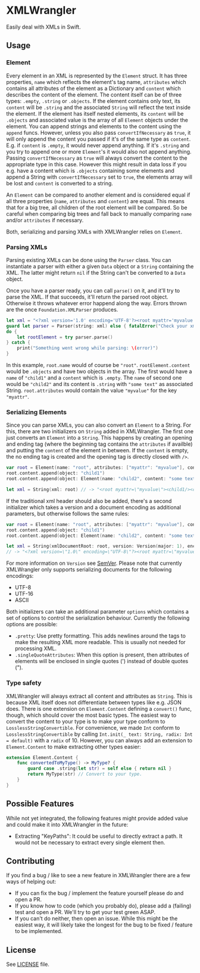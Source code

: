 # XMLWrangler

Easily deal with XMLs in Swift.

## Usage

### Element

Every element in an XML is represented by the `Element` struct. It has three properties, `name` which reflects the element's tag name, `attributes` which contains all attributes of the element as a Dictionary and `content` which describes the content of the element.
The content itself can be of three types: `.empty`, `.string` or `.objects`. If the element contains only text, its `content` will be `.string` and the associated `String` will reflect the text inside the element. If the element has itself nested elements, its `content` will be `.objects` and associated value is the array of all `Element` objects under the element.
You can append strings and elements to the content using the `append` funcs. However, unless you also pass `convertIfNecessary` as `true`, it will only append the content you passed if it's of the same type as `content`. E.g. if `content` is `.empty`, it would never append anything. If it's `.string` and you try to append one or more `Element`'s it would also not append anything. Passing `convertIfNecessary` as `true` will always convert the content to the appropriate type in this case. However this might result in data loss if you e.g. have a content which is `.objects` containing some elements and append a String with `convertIfNecessary` set to `true`, the elements array will be lost and `content` is converted to a string.

An `Element` can be compared to another element and is considered equal if all three properties (`name`, `attributes` and `content`) are equal. This means that for a big tree, all children of the root element will be compared. So be careful when comparing big trees and fall back to manually comparing `name` and/or `attributes` if necessary.

Both, serializing and parsing XMLs with XMLWrangler relies on `Element`.

### Parsing XMLs

Parsing existing XMLs can be done using the `Parser` class. You can instantiate a parser with either a given `Data` object or a `String` containing the XML. The latter might return `nil` if the String can't be converted to a `Data` object.

Once you have a parser ready, you can call `parse()` on it, and it'll try to parse the XML. If that succeeds, it'll return the parsed root object. Otherwise it throws whatever error happend along the way. Errors thrown are the once `Foundation.XMLParser` produces.

```swift
let xml = "<?xml version='1.0' encoding='UTF-8'?><root myattr='myvalue'><child1/><child2>some text</child2></root>"
guard let parser = Parser(string: xml) else { fatalError("Check your xml string. And please don't use `fatalError` ;)") }
do {
    let rootElement = try parser.parse()
} catch {
    print("Something went wrong while parsing: \(error)")
}
```

In this example, `root.name` would of course be `"root"`. `rootElement.content` would be `.objects` and have two objects in the array. The first would have a `name` of `"child1"` and a `content` which is `.empty`. The `name` of second one would be `"child2"` and its content is `.string` with `"some text"` as associated String. `root.attributes` would contain the value `"myvalue"` for the key `"myattr"`.


### Serializing Elements

Since you can parse XMLs, you can also convert an `Element` to a String. For this, there are two initializers on `String` added in XMLWrangler.
The first one just converts an `Element` into a `String`. This happens by creating an opening and ending tag (where the beginning tag contains the `attributes` if availble) and putting the `content` of the element in between. If the `content` is empty, the no ending tag is created and the opening tag is directly closed with `/>`.

```swift
var root = Element(name: "root", attributes: ["myattr": "myvalue"], content: .objects([]))
root.content.append(object: "child1")
root.content.append(object: Element(name: "child2", content: "some text"))

let xml = String(xml: root) // -> "<root myattr=\"myvalue\"><child1/><child2>some text</child2></root>"
```

If the traditional xml header should also be added, there's a second initializer which takes a version and a document encoding as additional parameters, but otherwise follows the same rules:

```swift
var root = Element(name: "root", attributes: ["myattr": "myvalue"], content: .objects([]))
root.content.append(object: "child1")
root.content.append(object: Element(name: "child2", content: "some text"))

let xml = String(xmlDocumentRoot: root, version: Version(major: 1), encoding: .utf8)
// -> "<?xml version=\"1.0\" encoding=\"UTF-8\"?><root myattr=\"myvalue\"><child1/><child2>some text</child2></root>"
```

For more information on `Version` see [SemVer](https://github.com/sersoft-gmbh/semver).
Please note that currently XMLWrangler only supports serializing documents for the following encodings:

- UTF-8
- UTF-16
- ASCII

Both initializers can take an additional parameter `options` which contains a set of options to control the serialization behaviour. Currently the following options are possible:

- `.pretty`: Use pretty formatting. This adds newlines around the tags to make the resulting XML more readable. This is usually not needed for processing XML.
- `.singleQuoteAttributes`: When this option is present, then attributes of elements will be enclosed in single quotes (') instead of double quotes (").


### Type safety

XMLWrangler will always extract all content and attributes as `String`. This is because XML itself does not differentiate between types like e.g. JSON does. There is one extension on `Element.Content` defining a `convert()` func, though, which should cover the most basic types. The easiest way to convert the content to your type is to make your type conform to `LosslessStringConvertible`. For convenience, we made `Int` conform to `LosslessStringConvertible` by calling `Int.init(_ text: String, radix: Int = default)` with a `radix` of 10.
However, you can always add an extension to `Element.Content` to make extracting other types easier:

```swift
extension Element.Content {
    func convertedToMyType() -> MyType? {
        guard case .string(let str) = self else { return nil }
        return MyType(str) // Convert to your type.
    }
}
```

## Possible Features

While not yet integrated, the following features might provide added value and could make it into XMLWrangler in the future:

- Extracting "KeyPaths": It could be useful to directly extract a path. It would not be necessary to extract every single element then.

## Contributing

If you find a bug / like to see a new feature in XMLWrangler there are a few ways of helping out:

- If you can fix the bug / implement the feature yourself please do and open a PR.
- If you know how to code (which you probably do), please add a (failing) test and open a PR. We'll try to get your test green ASAP.
- If you can't do neither, then open an issue. While this might be the easiest way, it will likely take the longest for the bug to be fixed / feature to be implemented.


## License

See [LICENSE](./LICENSE) file.
